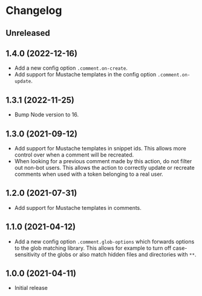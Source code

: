 # Changelog

## Unreleased

## 1.4.0 (2022-12-16)

- Add a new config option `.comment.on-create`.
- Add support for Mustache templates in the config option `.comment.on-update`.

## 1.3.1 (2022-11-25)

- Bump Node version to 16.

## 1.3.0 (2021-09-12)

- Add support for Mustache templates in snippet ids. This allows more control over when a comment will be recreated. 
- When looking for a previous comment made by this action, do not filter out non-bot users. This allows the action to correctly update or recreate comments when used with a token belonging to a real user.

## 1.2.0 (2021-07-31)

- Add support for Mustache templates in comments.

## 1.1.0 (2021-04-12)

- Add a new config option `.comment.glob-options` which forwards options to the glob matching library. This allows for example to turn off case-sensitivity of the globs or also match hidden files and directories with `**`. 

## 1.0.0 (2021-04-11)

- Initial release
